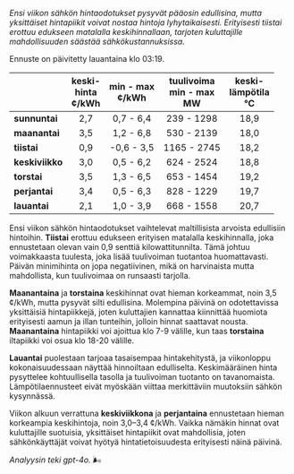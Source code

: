 *Ensi viikon sähkön hintaodotukset pysyvät pääosin edullisina, mutta yksittäiset hintapiikit voivat nostaa hintoja lyhytaikaisesti. Erityisesti tiistai erottuu edukseen matalalla keskihinnallaan, tarjoten kuluttajille mahdollisuuden säästää sähkökustannuksissa.*

Ennuste on päivitetty lauantaina klo 03:19.

|              | keski-<br>hinta<br>¢/kWh | min - max<br>¢/kWh | tuulivoima<br>min - max<br>MW | keski-<br>lämpötila<br>°C |
|:-------------|:----------------:|:----------------:|:-------------:|:-------------:|
| **sunnuntai**    | 2,7              | 0,7 - 6,4        | 239 - 1298    | 18,9          |
| **maanantai**    | 3,5              | 1,2 - 6,8        | 530 - 2139    | 18,0          |
| **tiistai**      | 0,9              | -0,6 - 3,5       | 1165 - 2745   | 18,2          |
| **keskiviikko**  | 3,0              | 0,5 - 6,2        | 624 - 2524    | 18,8          |
| **torstai**      | 3,5              | 1,3 - 6,5        | 653 - 1454    | 19,2          |
| **perjantai**    | 3,4              | 0,5 - 6,3        | 828 - 1229    | 19,7          |
| **lauantai**     | 2,1              | 1,0 - 3,9        | 668 - 1558    | 20,7          |

Ensi viikon sähkön hintaodotukset vaihtelevat maltillisista arvoista edullisiin hintoihin. **Tiistai** erottuu edukseen erityisen matalalla keskihinnalla, joka ennustetaan olevan vain 0,9 senttiä kilowattitunnilta. Tämä johtuu voimakkaasta tuulesta, joka lisää tuulivoiman tuotantoa huomattavasti. Päivän minimihinta on jopa negatiivinen, mikä on harvinaista mutta mahdollista, kun tuulivoimaa on runsaasti tarjolla.

**Maanantaina** ja **torstaina** keskihinnat ovat hieman korkeammat, noin 3,5 ¢/kWh, mutta pysyvät silti edullisina. Molempina päivinä on odotettavissa yksittäisiä hintapiikkejä, joten kuluttajien kannattaa kiinnittää huomiota erityisesti aamun ja illan tunteihin, jolloin hinnat saattavat nousta. **Maanantaina** hintapiikki voi ajoittua klo 7-9 välille, kun taas **torstaina** iltapiikki voi osua klo 18-20 välille.

**Lauantai** puolestaan tarjoaa tasaisempaa hintakehitystä, ja viikonloppu kokonaisuudessaan näyttää hinnoiltaan edulliselta. Keskimääräinen hinta pysyttelee kohtuullisella tasolla ja tuulivoiman tuotanto on tavanomaista. Lämpötilaennusteet eivät myöskään viittaa merkittäviin muutoksiin sähkön kysynnässä.

Viikon alkuun verrattuna **keskiviikkona** ja **perjantaina** ennustetaan hieman korkeampia keskihintoja, noin 3,0–3,4 ¢/kWh. Vaikka nämäkin hinnat ovat kuluttajille suotuisia, yksittäiset hintapiikit ovat mahdollisia, joten sähkönkäyttäjät voivat hyötyä hintatietoisuudesta erityisesti näinä päivinä.

*Analyysin teki gpt-4o.* 🌬️
